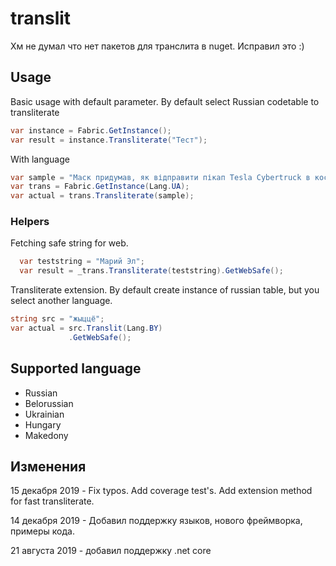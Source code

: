 # translit

Хм не думал что нет пакетов для транслита в nuget.
Исправил это :)


## Usage

Basic usage with default parameter.  By default select Russian codetable to transliterate
```C#
var instance = Fabric.GetInstance();
var result = instance.Transliterate("Тест");
```

With language 
```C#
var sample = "Маск придумав, як відправити пікап Tesla Cybertruck в космос";
var trans = Fabric.GetInstance(Lang.UA);
var actual = trans.Transliterate(sample);
```
### Helpers
Fetching safe string for web. 
```C#
  var teststring = "Марий Эл";
  var result = _trans.Transliterate(teststring).GetWebSafe(); 
```

Transliterate extension. By default create instance of russian table, but you select another language.
```C#
string src = "жыццё";
var actual = src.Translit(Lang.BY)
             .GetWebSafe();
```


## Supported language

- Russian
- Belorussian
- Ukrainian
- Hungary
- Makedony



## Изменения

15 декабря 2019 - Fix typos. Add coverage test's. Add extension method for fast transliterate.

14 декабря 2019 - Добавил поддержку языков, нового фреймворка, примеры кода. 

21 августа 2019 - добавил поддержку .net core
